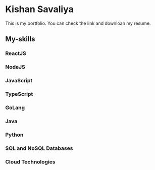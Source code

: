 # Kishan Savaliya

This is my portfolio. You can check the link and downloan my resume.

## My-skills

### ReactJS

### NodeJS

### JavaScript

### TypeScript

### GoLang

### Java

### Python

### SQL and NoSQL Databases

### Cloud Technologies
